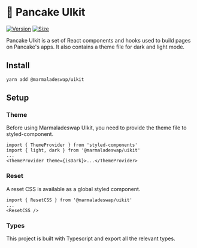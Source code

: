 # 🥞 Pancake UIkit

[![Version](https://img.shields.io/npm/v/@pancakeswap-libs/uikit)](https://www.npmjs.com/package/@pancakeswap-libs/uikit) [![Size](https://img.shields.io/bundlephobia/min/@pancakeswap-libs/uikit)](https://www.npmjs.com/package/@pancakeswap-libs/uikit)

Pancake UIkit is a set of React components and hooks used to build pages on Pancake's apps. It also contains a theme file for dark and light mode.

## Install

`yarn add @marmaladeswap/uikit`

## Setup

### Theme

Before using Marmaladeswap UIkit, you need to provide the theme file to styled-component.

```
import { ThemeProvider } from 'styled-components'
import { light, dark } from '@marmaladeswap/uikit'
...
<ThemeProvider theme={isDark}>...</ThemeProvider>
```

### Reset

A reset CSS is available as a global styled component.

```
import { ResetCSS } from '@marmaladeswap/uikit'
...
<ResetCSS />
```

### Types

This project is built with Typescript and export all the relevant types.
